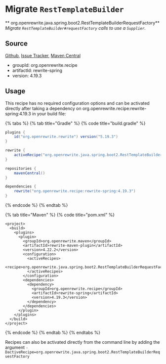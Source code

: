 # Migrate `RestTemplateBuilder`

** org.openrewrite.java.spring.boot2.RestTemplateBuilderRequestFactory**
_Migrate `RestTemplateBuilder#requestFactory` calls to use a `Supplier`._

## Source

[Github](https://github.com/openrewrite/rewrite-spring), [Issue Tracker](https://github.com/openrewrite/rewrite-spring/issues), [Maven Central](https://search.maven.org/artifact/org.openrewrite.recipe/rewrite-spring/4.19.3/jar)

* groupId: org.openrewrite.recipe
* artifactId: rewrite-spring
* version: 4.19.3


## Usage

This recipe has no required configuration options and can be activated directly after taking a dependency on org.openrewrite.recipe:rewrite-spring:4.19.3 in your build file:

{% tabs %}
{% tab title="Gradle" %}
{% code title="build.gradle" %}
```groovy
plugins {
    id("org.openrewrite.rewrite") version("5.19.3")
}

rewrite {
    activeRecipe("org.openrewrite.java.spring.boot2.RestTemplateBuilderRequestFactory")
}

repositories {
    mavenCentral()
}

dependencies {
    rewrite("org.openrewrite.recipe:rewrite-spring:4.19.3")
}
```
{% endcode %}
{% endtab %}

{% tab title="Maven" %}
{% code title="pom.xml" %}
```markup
<project>
  <build>
    <plugins>
      <plugin>
        <groupId>org.openrewrite.maven</groupId>
        <artifactId>rewrite-maven-plugin</artifactId>
        <version>4.22.2</version>
        <configuration>
          <activeRecipes>
            <recipe>org.openrewrite.java.spring.boot2.RestTemplateBuilderRequestFactory</recipe>
          </activeRecipes>
        </configuration>
        <dependencies>
          <dependency>
            <groupId>org.openrewrite.recipe</groupId>
            <artifactId>rewrite-spring</artifactId>
            <version>4.19.3</version>
          </dependency>
        </dependencies>
      </plugin>
    </plugins>
  </build>
</project>
```
{% endcode %}
{% endtab %}
{% endtabs %}

Recipes can also be activated directly from the command line by adding the argument `-DactiveRecipe=org.openrewrite.java.spring.boot2.RestTemplateBuilderRequestFactory`
